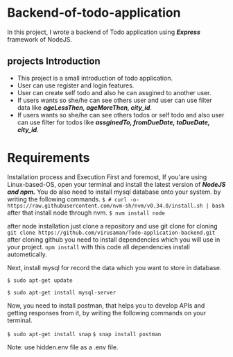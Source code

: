 # Backend-of-todo-application

In this project, I wrote a backend of Todo application using ***Express*** framework of NodeJS. 

## projects Introduction
- This project is a small introduction of todo application.
- User can use register and login features.
- User can create self todo and also he can assgined to another user.
- If users wants so she/he can see others user and user can use filter data like ***ageLessThen, ageMoreThen, city_id***.
- If users wants so she/he can see others todos or self todo and also user can use filter for todos like ***assginedTo, fromDueDate, toDueDate, city_id***.

   
# Requirements
Installation process and Execution
First and foremost, If you'are using Linux-based-OS, open your terminal and install the latest version of ***NodeJS and npm.***  You do also need to install mysql database onto your system. by writing the following commands.
```$ # curl -o- https://raw.githubusercontent.com/nvm-sh/nvm/v0.34.0/install.sh | bash```
after that install node through nvm.
```$ nvm install node```

after node installation just clone a repository and use git clone for cloning
```git clone https://github.com/virusaman/Todo-application-backend.git```
after cloning github you need to install dependencies which you will use in your project.
```npm install``` with this code all dependencies install autometically.

Next, install mysql for record the data which you want to store in database.

```$ sudo apt-get update```

```$ sudo apt-get install mysql-server```

Now, you need to install postman, that helps you to develop APIs and getting responses from it, by writing the following commands on your terminal.

```$ sudo apt-get install snap```
```$ snap install postman```

Note: use hidden.env file as a .env file.

